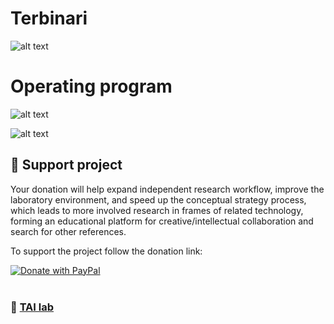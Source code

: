 # Terbinari 

![alt text](https://github.com/ladooniani/tailab/blob/master/assets/tai_lab_terbinari_cbm_project_logo.png)

# Operating program

![alt text](https://github.com/ladooniani/tailab/blob/master/assets/terbinari-tet-cbm-1.jpg)

![alt text](https://github.com/ladooniani/tailab/blob/master/assets/terbinari-tet-cbm-2.jpg)

## 💖 Support project

Your donation will help expand independent research workflow, improve the laboratory environment, and speed up the conceptual strategy process, which leads to more involved research in frames of related technology, forming an educational platform for creative/intellectual collaboration and search for other references.

To support the project follow the donation link: 

<a href="https://www.paypal.com/cgi-bin/webscr?cmd=_s-xclick&hosted_button_id=GRGH6SL9EL72U">
  <img src="https://www.paypalobjects.com/en_US/i/btn/btn_donate_SM.gif" alt="Donate with PayPal" /><br><br>
</a>

### 🔬 [TAI lab](https://github.com/ladooniani/terbinari) 


